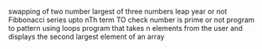 swapping of two number
largest of three numbers
leap year or not
Fibbonacci series upto nTh term
TO check number is prime or not
program to pattern using loops
program that takes n elements from the user and displays the second largest element of an array
